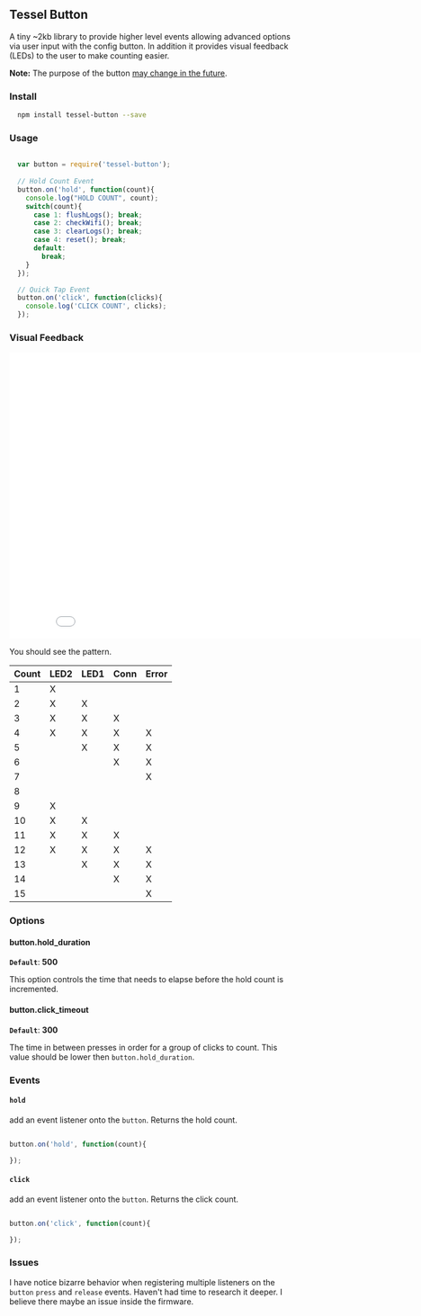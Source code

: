 
## Tessel Button

A tiny ~2kb library to provide higher level events allowing advanced options via user input with the config button. In addition it provides visual feedback (LEDs) to the user to make counting easier.

**Note:** The purpose of the button [may change in the future](https://tessel.io/docs/hardwareAPI#buttons).

### Install

```bash
  npm install tessel-button --save
```

### Usage

```js

  var button = require('tessel-button');
  
  // Hold Count Event
  button.on('hold', function(count){
    console.log("HOLD COUNT", count);
    switch(count){
      case 1: flushLogs(); break;
      case 2: checkWifi(); break;
      case 3: clearLogs(); break;
      case 4: reset(); break;
      default:
        break;
    }
  });

  // Quick Tap Event
  button.on('click', function(clicks){
    console.log('CLICK COUNT', clicks);
  });

```

### Visual Feedback

<iframe width="854" height="510" src="//www.youtube.com/embed/c__uCQW3_iM" frameborder="0" allowfullscreen></iframe>

You should see the pattern.

<table>
  <thead>
    <tr>
      <th>Count</th>
      <th>LED2</th>
      <th>LED1</th>
      <th>Conn</th>
      <th>Error</th>
    </tr>
  </thead>
  <tbody>
    <tr>
      <td>1</td>
      <td>X</td>
      <td>&nbsp;</td>
      <td>&nbsp;</td>
      <td>&nbsp;</td>
    </tr>
    <tr>
      <td>2</td>
      <td>X</td>
      <td>X</td>
      <td>&nbsp;</td>
      <td>&nbsp;</td>
    </tr>
    <tr>
      <td>3</td>
      <td>X</td>
      <td>X</td>
      <td>X</td>
      <td>&nbsp;</td>
    </tr>
    <tr>
      <td>4</td>
      <td>X</td>
      <td>X</td>
      <td>X</td>
      <td>X</td>
    </tr>
    <tr>
      <td>5</td>
      <td>&nbsp;</td>
      <td>X</td>
      <td>X</td>
      <td>X</td>
    </tr>
    <tr>
      <td>6</td>
      <td>&nbsp;</td>
      <td>&nbsp;</td>
      <td>X</td>
      <td>X</td>
    </tr>
    <tr>
      <td>7</td>
      <td>&nbsp;</td>
      <td>&nbsp;</td>
      <td>&nbsp;</td>
      <td>X</td>
    </tr>
    <tr>
      <td>8</td>
      <td>&nbsp;</td>
      <td>&nbsp;</td>
      <td>&nbsp;</td>
      <td>&nbsp;</td>
    </tr>
    <tr>
      <td>9</td>
      <td>X</td>
      <td>&nbsp;</td>
      <td>&nbsp;</td>
      <td>&nbsp;</td>
    </tr>
    <tr>
      <td>10</td>
      <td>X</td>
      <td>X</td>
      <td>&nbsp;</td>
      <td>&nbsp;</td>
    </tr>
    <tr>
      <td>11</td>
      <td>X</td>
      <td>X</td>
      <td>X</td>
      <td>&nbsp;</td>
    </tr>
    <tr>
      <td>12</td>
      <td>X</td>
      <td>X</td>
      <td>X</td>
      <td>X</td>
    </tr>
    <tr>
      <td>13</td>
      <td>&nbsp;</td>
      <td>X</td>
      <td>X</td>
      <td>X</td>
    </tr>
    <tr>
      <td>14</td>
      <td>&nbsp;</td>
      <td>&nbsp;</td>
      <td>X</td>
      <td>X</td>
    </tr>
    <tr>
      <td>15</td>
      <td>&nbsp;</td>
      <td>&nbsp;</td>
      <td>&nbsp;</td>
      <td>X</td>
    </tr>
  </tbody>
</table>



### Options

#### button.hold_duration

**`Default`**: __500__

This option controls the time that needs to elapse before the hold count is incremented. 

#### button.click_timeout

**`Default`**: __300__

The time in between presses in order for a group of clicks to count. This value should be lower then `button.hold_duration`.

### Events

#### `hold`

add an event listener onto the `button`. Returns the hold count.

```js

button.on('hold', function(count){

});

```

#### `click`

add an event listener onto the `button`. Returns the click count.

```js

button.on('click', function(count){

});

```

### Issues

I have notice bizarre behavior when registering multiple listeners on the `button` `press` and `release` events. Haven't had time to research it deeper. I believe there maybe an issue inside the firmware.

